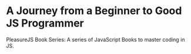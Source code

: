 # A Journey from a Beginner to Good JS Programmer
PleasureJS Book Series: A series of JavaScript Books to master coding in JS.
